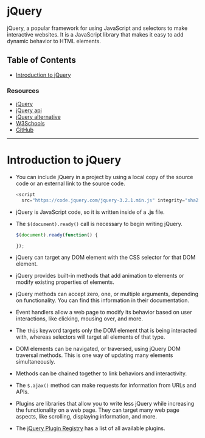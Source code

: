 # jQuery

jQuery, a popular framework for using JavaScript and selectors to make interactive websites. It is a JavaScript library that makes it easy to add dynamic behavior to HTML elements.


## Table of Contents

- [Introduction to jQuery](#introduction-to-jquery)


### Resources

- [jQuery](https://jquery.com)
- [jQuery api](https://api.jquery.com)
- [jQuery alternative](http://jqapi.com)
- [W3Schools](https://w3schools.com/jquery)
- [GitHub](https://github.com/jquery/jquery)

---

# Introduction to jQuery

- You can include jQuery in a project by using a local copy of the source code or an external link to the source code.

  ```JavaScript
  <script
    src="https://code.jquery.com/jquery-3.2.1.min.js" integrity="sha256-hwg4gsxgFZhOsEEamdOYGBf13FyQuiTwlAQgxVSNgt4=" crossorigin="anonymous"></script>
  ```

- jQuery is JavaScript code, so it is written inside of a __.js__ file.

- The `$(document).ready()` call is necessary to begin writing jQuery.

  ```JavaScript
  $(document).ready(function() {

  });
  ```

- jQuery can target any DOM element with the CSS selector for that DOM element.

- jQuery provides built-in methods that add animation to elements or modify existing properties of elements.

- jQuery methods can accept zero, one, or multiple arguments, depending on functionality. You can find this information in their documentation.

- Event handlers allow a web page to modify its behavior based on user interactions, like clicking, mousing over, and more.

- The `this` keyword targets only the DOM element that is being interacted with, whereas selectors will target all elements of that type.

- DOM elements can be navigated, or traversed, using jQuery DOM traversal methods. This is one way of updating many elements simultaneously.

- Methods can be chained together to link behaviors and interactivity.

- The `$.ajax()` method can make requests for information from URLs and APIs.

- Plugins are libraries that allow you to write less jQuery while increasing the functionality on a web page. They can target many web page aspects, like scrolling, displaying information, and more.

- The [jQuery Plugin Registry](https://plugins.jquery.com) has a list of all available plugins.
